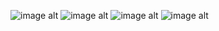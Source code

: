 ![image alt](https://github.com/user-attachments/assets/dcef3e55-2fb3-4ef2-955d-f91ab311c4ce)
![image alt](https://github.com/user-attachments/assets/0b355758-44ef-41eb-b8f1-d009f6c3199e)
![image alt](https://github.com/user-attachments/assets/a5365818-ecae-414d-a60f-046f789584b5)
![image alt](https://github.com/user-attachments/assets/f83339f6-5d3f-4b8c-a892-2645dc0f2bab)


